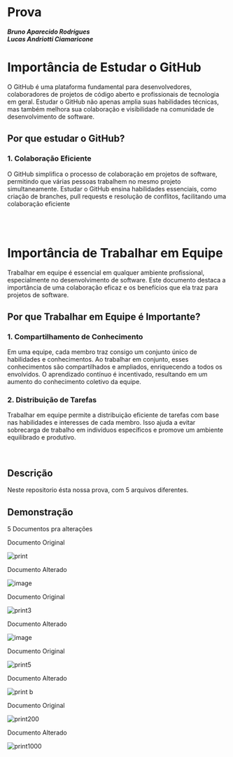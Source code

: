 # Prova 

***Bruno Aparecido Rodrigues***
<br>
***Lucas Andriotti Ciamaricone***


# Importância de Estudar o GitHub

O GitHub é uma plataforma fundamental para desenvolvedores, colaboradores de projetos de código aberto e profissionais de tecnologia em geral. Estudar o GitHub não apenas amplia suas habilidades técnicas, mas também melhora sua colaboração e visibilidade na comunidade de desenvolvimento de software.

## Por que estudar o GitHub?

### 1. Colaboração Eficiente

O GitHub simplifica o processo de colaboração em projetos de software, permitindo que várias pessoas trabalhem no mesmo projeto simultaneamente. Estudar o GitHub ensina habilidades essenciais, como criação de branches, pull requests e resolução de conflitos, facilitando uma colaboração eficiente

<br>
<br>

# Importância de Trabalhar em Equipe

Trabalhar em equipe é essencial em qualquer ambiente profissional, especialmente no desenvolvimento de software. Este documento destaca a importância de uma colaboração eficaz e os benefícios que ela traz para projetos de software.

## Por que Trabalhar em Equipe é Importante?



### 1. Compartilhamento de Conhecimento

Em uma equipe, cada membro traz consigo um conjunto único de habilidades e conhecimentos. Ao trabalhar em conjunto, esses conhecimentos são compartilhados e ampliados, enriquecendo a todos os envolvidos. O aprendizado contínuo é incentivado, resultando em um aumento do conhecimento coletivo da equipe.

### 2. Distribuição de Tarefas

Trabalhar em equipe permite a distribuição eficiente de tarefas com base nas habilidades e interesses de cada membro. Isso ajuda a evitar sobrecarga de trabalho em indivíduos específicos e promove um ambiente equilibrado e produtivo.

<br>

## Descrição

Neste repositorio ésta nossa prova, com 5 arquivos diferentes.

## Demonstração 

5 Documentos pra alterações 

Documento Original

![print](https://github.com/brunoroddrigues/Prova-Bruno-Lucas/assets/142831593/0de38917-fe1f-4dcd-bb0c-97691f78c157)

Documento Alterado

![image](https://github.com/brunoroddrigues/Prova-Bruno-Lucas/assets/142831593/cd7bc9ff-bcd2-4510-8259-9349267c184b)


Documento Original

![print3](https://github.com/brunoroddrigues/Prova-Bruno-Lucas/assets/142831593/e657c73d-f776-42f3-b4b4-ffb6f638d00d)


Documento Alterado


![image](https://github.com/brunoroddrigues/Prova-Bruno-Lucas/assets/142831593/d1cc0eaf-195f-4e45-893d-08ad254970d4)



Documento Original

![print5](https://github.com/brunoroddrigues/Prova-Bruno-Lucas/assets/142831593/76994899-2dfb-4ba6-a2d1-db7c630f6a6d)



Documento Alterado

![print b](https://github.com/brunoroddrigues/Prova-Bruno-Lucas/assets/142831593/0aff08e8-7d63-4592-9262-f07c45feb6b9)


Documento Original 

![print200](https://github.com/brunoroddrigues/Prova-Bruno-Lucas/assets/142831593/8dea6145-69ef-4b77-aca0-000f5b04d6a2)

Documento Alterado 

![print1000](https://github.com/brunoroddrigues/Prova-Bruno-Lucas/assets/142831593/91237465-7b8d-458b-9d26-82df99e6c271)


